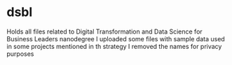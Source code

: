# dsbl
Holds all files related to Digital Transformation and Data Science for Business Leaders nanodegree
I uploaded some files with sample data used in some projects mentioned in th strategy
I removed the names for privacy purposes

